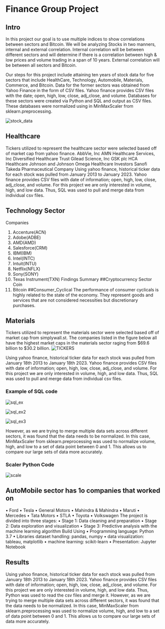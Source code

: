 # Finance Group Project
## Intro 
In this project our goal is to use multiple indices to show correlations between sectors and Bitcoin. We will be analyzing Stocks in two manners, internal and external correlation. Internal correlation will be between different sectors and will determine if there is a correlation between high & low prices and volume trading in a span of 10 years.  External correlation will be between all sectors and Bitcoin. 

Our steps for this project include attaining ten years of stock data for five sectors that include HealthCare, Technology, Automobile, Materials, Commerce, and Bitcoin. Data for the former sectors was obtained from Yahoo Finance in the form of CSV files. Yahoo finance provides CSV files with the date; open, high, low, close, adj_close, and volume.
Databases for these sectors were created via Python and SQL and output as CSV files. These databases were normalized using in MinMaxScaler from sklearn.preprocessing.


![stock_data](stock_data.png)

## Healthcare
Tickers utilized to represent the healthcare sector were selected based off of market cap from yahoo finance.
AbbVie, Inc
AMN Healthcare Services, Inc
Diversified Healthcare Trust
Gilead Science, Inc
GSK plc
HCA Healthcare
Johnson and Johnson
Omega Healthcare Investors
Sanofi
Takeda Pharmaceutical Company
Using yahoo finance, historical ticker data for each stock was pulled from January 2013 to January 2023. Yahoo finance provides CSV files with date of information; open, high, low, close, adj_close, and volume. For this project we are only interested in volume, high, and low data. Thus, SQL was used to pull and merge data from individual csv files.
## Technology Sector
Companies
1.	Accenture(ACN)
2.	Adobe(ADBE)
3.	AMD(AMD)
4.	Salesforce(CRM)
5.	IBM(IBM)
6.	Intel(INTC)
7.	Intuit(INTU)
8.	Netflix(NFLX)
9.	Sony(SONY)
10.	Texas Instrument(TXN)
Findings
Summary
##Cryptocurrency Sector
Coin
1.	Bitcoin
##Consumer_Cyclical
The performance of consumer cyclicals is highly related to the state of the economy. They represent goods and services that are not considered necessities but discretionary purchases.


## Materials 
Tickers utilized to represent the materials sector were selected based off of market cap from simplywall.st. The companies listed in the figure below all have the highest market caps in the materials sector raging from $69.6 billion to $30.2 billion.
![TICKERS](TICKERS.png)

Using yahoo finance, historical ticker data for each stock was pulled from January 18th 2013 to January 18th 2023. Yahoo finance provides CSV files with date of information; open, high, low, close, adj_close, and volume. For this project we are only interested in volume, high, and low data. Thus, SQL was used to pull and merge data from individual csv files.

### Example of SQL code
![sql_ex](sql_ex.PNG)


![sql_ex2](sql_ex2.PNG)

![sql_ex3](sql_ex3.PNG)


However, as we are trying to merge multiple data sets across different sectors, it was found that the data needs to be normalized. In this case, MinMaxScaler from sklearn.preprocessing was used to normalize volume, high, and low to a set of data point between 0 and 1. This allows us to compare our large sets of data more accurately. 

### Scaler Python Code
![scale](scale.PNG)

## AutoMobile sector has 1o companies that worked on
•	Ford
•	Tesla
•	General Motors
•	Mahindra & Mahindra
•	Maruti
•	Mercedes
•	Tata Motors
•	STLA
•	Toyota
•	Volkswagen
The project is divided into three stages:
•	Stage 1: Data cleaning and preparation
•	Stage 2: Data exploration and visualization
•	Stage 3: Predictive analysis with the machine learning algorithm
Build Using
•	Programming language: Python 3.7
•	Libraries dataset handling: pandas, numpy
•	data visualization: tableau, matplotlib
•	machine learning: scikit-learn
•	Presentation: Jupyter Notebook
## Results
Using yahoo finance, historical ticker data for each stock was pulled from January 18th 2013 to January 18th 2023. Yahoo finance provides CSV files with date of information; open, high, low, close, adj_close, and volume. For this project we are only interested in volume, high, and low data. Thus, Python was used to read the csv files and merge it. 
However, as we are trying to merge multiple data sets across different sectors, it was found that the data needs to be normalized. In this case, MinMaxScaler from sklearn.preprocessing was used to normalize volume, high, and low to a set of data point between 0 and 1. This allows us to compare our large sets of data more accurately.


